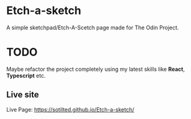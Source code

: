 # Etch-a-sketch
A simple sketchpad/Etch-A-Scetch page made for The Odin Project.

# TODO
Maybe refactor the project completely using my latest skills like **React**, **Typescript** etc.
## Live site
Live Page: https://sotilted.github.io/Etch-a-sketch/